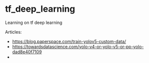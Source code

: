 # tf_deep_learning

Learning on tf deep learning

Articles:
- https://blog.paperspace.com/train-yolov5-custom-data/
- https://towardsdatascience.com/yolo-v4-or-yolo-v5-or-pp-yolo-dad8e40f7109
- 
